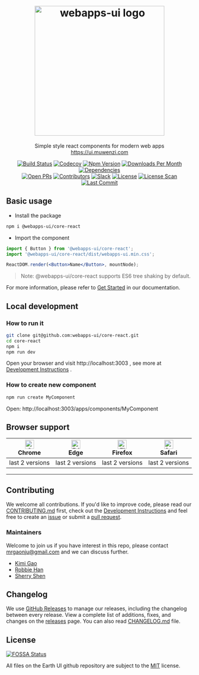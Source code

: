 <h1 align="center">
    <br>
    <img width="350" src="https://user-images.githubusercontent.com/12554487/76698462-23f12300-66de-11ea-9186-9d959bfb3d07.png" alt="webapps-ui logo">
    <br>
</h1>

<p align="center">
  Simple style react components for modern web apps
    <a href="https://ui.muwenzi.com">
      https://ui.muwenzi.com
    </a>
</p>

<div align="center">

[![Build Status][travis-image]][travis-url]
[![Codecov][codecov-image]][codecov-url]
[![Npm Version][npm-version-image]][npm-version-url]
[![Downloads Per Month][npm-downloads-image]][npm-downloads-url]
[![Dependencies][dependencies-image]][dependencies-url]  
[![Open PRs][open-prs-image]][open-prs-url]
[![Contributors][contributors-image]][contributors-url]
[![Slack][slack-image]][slack-url]
[![License][license-image]][license-url]
[![License Scan][license-scan-image]][license-scan-url]
[![Last Commit][last-commit-image]][last-commit-url]

</div>

## Basic usage

- Install the package

```bash
npm i @webapps-ui/core-react
```

- Import the component

```jsx
import { Button } from '@webapps-ui/core-react';
import '@webapps-ui/core-react/dist/webapps-ui.min.css';

ReactDOM.render(<Button>Name</Button>, mountNode);
```

> Note: @webapps-ui/core-react supports ES6 tree shaking by default.

For more information, please refer to [Get Started](https://ui.muwenzi.com/apps/start/usage) in our documentation.

## Local development

### How to run it

```bash
git clone git@github.com:webapps-ui/core-react.git
cd core-react
npm i
npm run dev
```

Open your browser and visit http://localhost:3003 , see more at [Development Instructions][dev-instructions-url] .

### How to create new component

```bash
npm run create MyComponent
```

Open: http://localhost:3003/apps/components/MyComponent

## Browser support

 | [<img src="https://raw.githubusercontent.com/alrra/browser-logos/master/src/chrome/chrome_48x48.png" alt="Chrome" width="24px" height="24px" />](http://godban.github.io/browsers-support-badges/)</br>Chrome | [<img src="https://raw.githubusercontent.com/alrra/browser-logos/master/src/edge/edge_48x48.png" alt="Edge" width="24px" height="24px" />](http://godban.github.io/browsers-support-badges/)</br>Edge | [<img src="https://raw.githubusercontent.com/alrra/browser-logos/master/src/firefox/firefox_48x48.png" alt="Firefox" width="24px" height="24px" />](http://godban.github.io/browsers-support-badges/)</br>Firefox | [<img src="https://raw.githubusercontent.com/alrra/browser-logos/master/src/safari/safari_48x48.png" alt="Safari" width="24px" height="24px" />](http://godban.github.io/browsers-support-badges/)</br>Safari |
| --- | --- | --- | --- |
| last 2 versions | last 2 versions | last 2 versions | last 2 versions |

---

## Contributing

We welcome all contributions. If you'd like to improve code, please read our [CONTRIBUTING.md][contributing-url] first, check out the [Development Instructions][dev-instructions-url] and feel free to create an [issue][open-issues-url] or submit a [pull request][open-prs-url].

### Maintainers

Welcome to join us if you have interest in this repo, please contact mrgaonju@gmail.com and we can discuss further.

- [Kimi Gao](https://github.com/Kimi-Gao)
- [Robbie Han](https://github.com/USTC-Han)
- [Sherry Shen](https://github.com/Mylittlegirl)

## Changelog

We use [GitHub Releases][github-release-url] to manage our releases, including the changelog between every release. View a complete list of additions, fixes, and changes on the [releases][release-url] page. You can also read [CHANGELOG.md][changelog-url] file.

## License

[![FOSSA Status][fossa-status-image]][fossa-status-url]

All files on the Earth UI github repository are subject to the [MIT][license-url] license.

[travis-image]: https://badgen.net/travis/webapps-ui/core-react?icon=travis&label=build
[codecov-image]: https://badgen.net/codecov/c/github/webapps-ui/core-react/?icon=codecov
[npm-version-image]: https://badgen.net/npm/v/@webapps-ui/core-react?icon=npm
[npm-downloads-image]: https://badgen.net/npm/dm/@webapps-ui/core-react
[dependencies-image]: https://badgen.net/david/dep/webapps-ui/core-react
[open-issues-image]: https://badgen.net/github/open-issues/webapps-ui/core-react
[open-prs-image]: https://badgen.net/github/open-prs/webapps-ui/core-react
[last-commit-image]: https://badgen.net/github/last-commit/webapps-ui/core-react
[contributors-image]: https://badgen.net/github/contributors/webapps-ui/core-react
[license-image]: https://badgen.net/npm/license/@webapps-ui/core-react
[license-scan-image]: https://app.fossa.io/api/projects/git%2Bgithub.com%2Fwebapps-ui%2Fcore-react.svg?type=shield
[slack-image]: https://badgen.net/badge/icon/slack?icon=slack&label
[fossa-status-image]: https://app.fossa.io/api/projects/git%2Bgithub.com%2Fwebapps-ui%2Fcore-react.svg?type=small

[travis-url]: https://travis-ci.org/webapps-ui/core-react
[codecov-url]: https://codecov.io/gh/webapps-ui/core-react
[npm-version-url]: https://www.npmjs.com/package/@webapps-ui/core-react
[npm-downloads-url]: https://www.npmjs.com/package/@webapps-ui/core-react
[dependencies-url]: https://david-dm.org/webapps-ui/core-react
[open-issues-url]: https://github.com/webapps-ui/core-react/issues
[open-prs-url]: https://github.com/webapps-ui/core-react/pulls
[last-commit-url]: https://github.com/webapps-ui/core-react/commits/master
[contributors-url]: https://github.com/webapps-ui/core-react/graphs/contributors
[license-url]: https://github.com/webapps-ui/core-react/blob/master/LICENSE
[license-scan-url]: https://app.fossa.io/projects/git%2Bgithub.com%2Fwebapps-ui%2Fcore-react?ref=badge_shield
[dev-instructions-url]: https://github.com/webapps-ui/core-react/wiki/Local-development
[changelog-url]: https://github.com/webapps-ui/core-react/blob/master/CHANGELOG.md
[contributing-url]: https://github.com/webapps-ui/core-react/blob/master/.github/CONTRIBUTING.md
[slack-url]: https://webapps-ui.slack.com
[fossa-status-url]: https://app.fossa.io/projects/git%2Bgithub.com%2Fwebapps-ui%2Fcore-react?ref=badge_small
[github-release-url]: https://github.com/blog/1547-release-your-software
[release-url]: https://github.com/webapps-ui/core-react/releases

